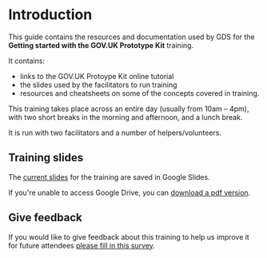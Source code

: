 # Introduction

This guide contains the resources and documentation used by GDS for the **Getting started with the GOV.UK Prototype Kit** training.

It contains:

+ links to the GOV.UK Protoype Kit online tutorial
+ the slides used by the facilitators to run training
+ resources and cheatsheets on some of the concepts covered in training.

This training takes place across an entire day (usually from 10am – 4pm), with two short breaks in the morning and afternoon, and a lunch break.

It is run with two facilitators and a number of helpers/volunteers.

## Training slides

The [current slides](https://docs.google.com/presentation/d/1jMjQU5uVzmCXaWRx8Q0vMf0gChBSYgBZB0k_V6KaEFg/edit?usp=sharing) for the training are saved in Google Slides.

If you're unable to access Google Drive, you can [download a pdf version](/introduction/intro-to-kit.pdf).

## Give feedback

If you would like to give feedback about this training to help us improve it for future attendees [please fill in this survey](https://www.smartsurvey.co.uk/s/Octkitfeedback/).